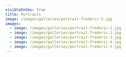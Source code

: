 ```yaml
---
visibleInCms: true
title: Portraits
image: /images/galleries/portrait-frederic-3.jpg
images:
  - image: /images/galleries/portrait-frederic-1.jpg
  - image: /images/galleries/portrait-frederic-2.jpg
  - image: /images/galleries/portrait-frederic-3.jpg
  - image: /images/galleries/portrait-frederic-4.jpg
  - image: /images/galleries/portrait-frederic-5.jpg
---
```

